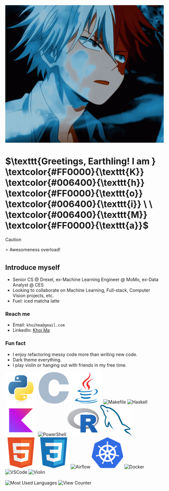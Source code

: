 <div align="center">
  <img src="todorokishoto.gif" alt="Shoto Todoroki" width="600" />
</div>

<h1>
  $\texttt{Greetings, Earthling! I am }
   \textcolor{#FF0000}{\texttt{K}}
   \textcolor{#006400}{\texttt{h}}
   \textcolor{#FF0000}{\texttt{o}}
   \textcolor{#006400}{\texttt{i}}
   \ \  
   \textcolor{#006400}{\texttt{M}}
   \textcolor{#FF0000}{\texttt{a}}$
</h1>

> [!CAUTION]
> ⭐ Awesomeness overload!

## Introduce myself
- Senior CS @ Drexel, ex-Machine Learning Engineer @ MoMo, ex-Data Analyst @ CES
- Looking to collaborate on Machine Learning, Full-stack, Computer Vision projects, etc.
- Fuel: iced matcha latte

### Reach me
- Email: `khoihma@gmail.com`
- LinkedIn: [Khoi Ma](https://www.linkedin.com/in/khoima/)

### Fun fact
- I enjoy refactoring messy code more than writing new code.
- Dark theme everything.
- I play violin or hanging out with friends in my free time.

<div>
  <img src="https://raw.githubusercontent.com/devicons/devicon/master/icons/python/python-original.svg" alt="Python" title="Python" width="100" />
  <img src="https://raw.githubusercontent.com/devicons/devicon/master/icons/c/c-original.svg" alt="C" title="C" width="100" />
  <img src="https://raw.githubusercontent.com/devicons/devicon/master/icons/java/java-original.svg" alt="Java" title="Java" width="100" />
  <img src="https://upload.wikimedia.org/wikipedia/commons/3/35/Tux.svg" alt="Makefile" title="Makefile" width="100" />
  <img src="https://cdn.jsdelivr.net/gh/devicons/devicon/icons/haskell/haskell-original.svg" alt="Haskell" title="Haskell" width="100" />
  <img src="https://raw.githubusercontent.com/devicons/devicon/master/icons/kotlin/kotlin-original.svg" alt="Kotlin" title="Kotlin" width="100" />
  <img src="https://cdn.jsdelivr.net/gh/devicons/devicon/icons/powershell/powershell-original.svg" alt="PowerShell" title="PowerShell" width="100" />
  <img src="https://raw.githubusercontent.com/devicons/devicon/master/icons/r/r-original.svg" alt="R" title="R" width="100" />
  <img src="https://raw.githubusercontent.com/devicons/devicon/master/icons/mysql/mysql-original.svg" alt="SQL" title="SQL" width="100" />
  <img src="https://raw.githubusercontent.com/devicons/devicon/master/icons/html5/html5-original.svg" alt="HTML" title="HTML" width="100" />
  <img src="https://raw.githubusercontent.com/devicons/devicon/master/icons/css3/css3-original.svg" alt="CSS" title="CSS" width="100" />
  <img src="https://cdn.jsdelivr.net/gh/devicons/devicon/icons/apacheairflow/apacheairflow-original.svg" alt="Airflow" title="Airflow" width="100" />
  <img src="https://raw.githubusercontent.com/devicons/devicon/master/icons/kubernetes/kubernetes-plain.svg" alt="Kubernetes" title="Kubernetes" width="100" />
  <img src="https://cdn.jsdelivr.net/gh/devicons/devicon/icons/docker/docker-original.svg" alt="Docker" title="Docker" width="100" />
  <img src="https://cdn.jsdelivr.net/gh/devicons/devicon/icons/vscode/vscode-original.svg" alt="VSCode" title="VSCode" width="100" />
  <img src="https://upload.wikimedia.org/wikipedia/commons/1/1a/Violin_icon.svg" alt="Violin" title="Violin" width="100" />
</div>



<br>
<img src="https://github-readme-stats.vercel.app/api/top-langs/?username=makhoi&layout=compact&theme=vision-friendly-dark&hide=jupyter%20notebook" alt="Most Used Languages" title="Lang Stats"/>
<img src="https://komarev.com/ghpvc/?username=makhoi&style=pastic&color=6568cc" alt="View Counter" draggable="false" />
